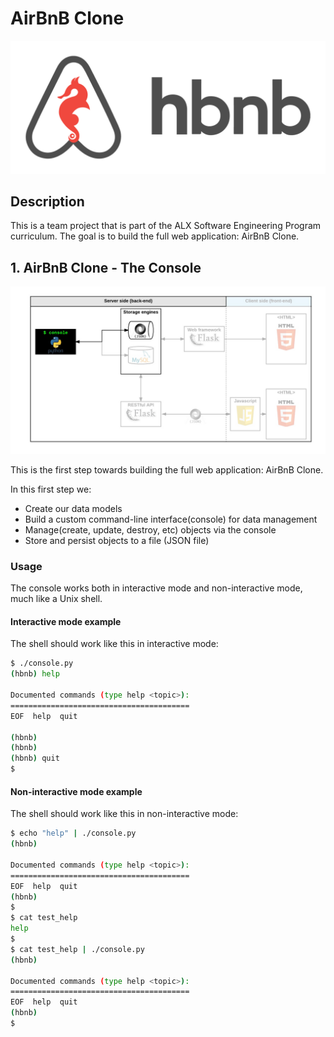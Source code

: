 # AirBnB Clone

![hbnb image](/images/hbnb.png)

## Description

This is a team project that is part of the ALX Software Engineering Program curriculum.
The goal is to build the full web application: AirBnB Clone.

## 1. AirBnB Clone - The Console

![Console flow image](/images/console.png)

This is the first step towards building the full web application: AirBnB Clone.

In this first step we:

- Create our data models
- Build a custom command-line interface(console) for data management
- Manage(create, update, destroy, etc) objects via the console
- Store and persist objects to a file (JSON file)

### Usage

The console works both in interactive mode and non-interactive mode, much like a Unix shell.

#### Interactive mode example

The shell should work like this in interactive mode:

```bash
$ ./console.py
(hbnb) help

Documented commands (type help <topic>):
========================================
EOF  help  quit

(hbnb)
(hbnb)
(hbnb) quit
$
```

#### Non-interactive mode example

The shell should work like this in non-interactive mode:

```bash
$ echo "help" | ./console.py
(hbnb)

Documented commands (type help <topic>):
========================================
EOF  help  quit
(hbnb)
$
$ cat test_help
help
$
$ cat test_help | ./console.py
(hbnb)

Documented commands (type help <topic>):
========================================
EOF  help  quit
(hbnb)
$
```
